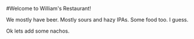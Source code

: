 #Welcome to William's Restaurant!
<br>

We mostly have beer. Mostly sours and hazy IPAs.  Some food too. I guess.

Ok lets add some nachos.
